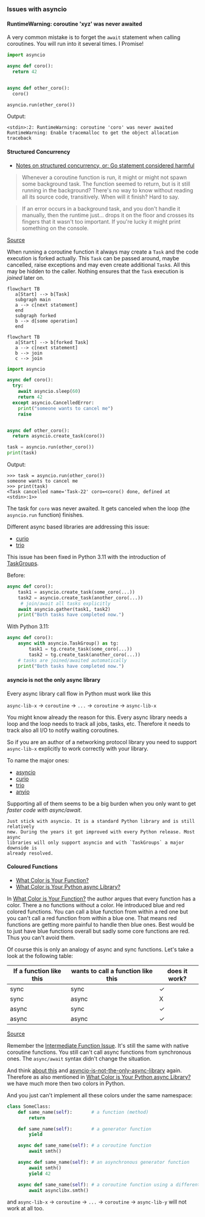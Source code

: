 ### Issues with asyncio

#### RuntimeWarning: coroutine 'xyz' was never awaited

A very common mistake is to forget the `await` statement when calling
coroutines. You will run into it several times. I Promise!

```python
import asyncio

async def coro():
  return 42


async def other_coro():
  coro()

asyncio.run(other_coro())
```

Output:

```
<stdin>:2: RuntimeWarning: coroutine 'coro' was never awaited
RuntimeWarning: Enable tracemalloc to get the object allocation traceback
```

#### Structured Concurrency

* [Notes on structured concurrency, or: Go statement considered harmful](https://vorpus.org/blog/notes-on-structured-concurrency-or-go-statement-considered-harmful/)

> Whenever a coroutine function is run, it might or might not spawn some
> background task. The function seemed to return, but is it still running in the
> background? There's no way to know without reading all its source code,
> transitively. When will it finish? Hard to say.

> If an error occurs in a background task, and you don't handle it manually,
> then the runtime just... drops it on the floor and crosses its fingers that it
> wasn't too important. If you're lucky it might print something on the console.

[Source](https://vorpus.org/blog/notes-on-structured-concurrency-or-go-statement-considered-harmful/#go-statement-considered-harmful)

When running a coroutine function it always may create a `Task` and the code
execution is forked actually. This `Task` can be passed around, maybe cancelled,
raise exceptions and may even create additional `Task`s. All this may be hidden
to the caller. Nothing ensures that the `Task` execution is *joined* later on.


```{mermaid}
flowchart TB
   a[Start] --> b[Task]
   subgraph main
   a --> c[next statement]
   end
   subgraph forked
   b --> d[some operation]
   end
```

```{mermaid}
flowchart TB
   a[Start] --> b[forked Task]
   a --> c[next statement]
   b --> join
   c --> join
```

```python
import asyncio

async def coro():
  try:
    await asyncio.sleep(60)
    return 42
  except asyncio.CancelledError:
    print("someone wants to cancel me")
    raise


async def other_coro():
  return asyncio.create_task(coro())

task = asyncio.run(other_coro())
print(task)
```

Output:

```
>>> task = asyncio.run(other_coro())
someone wants to cancel me
>>> print(task)
<Task cancelled name='Task-22' coro=<coro() done, defined at <stdin>:1>>
```

The task for `coro` was never awaited. It gets canceled when the loop (the
`asyncio.run` function) finishes.

Different async based libraries are addressing this issue:
 * [curio](https://curio.readthedocs.io/en/latest/tutorial.html#task-groups)
 * [trio](https://trio.readthedocs.io/en/latest/reference-core.html#nurseries-and-spawning)

This issue has been fixed in Python 3.11 with the introduction of
[TaskGroups](https://docs.python.org/3.11/library/asyncio-task.html#task-groups).

Before:

```python
async def coro():
    task1 = asyncio.create_task(some_coro(...))
    task2 = asyncio.create_task(another_coro(...))
     # join/await all tasks explicitly
    await asyncio.gather(task1, task2)
    print("Both tasks have completed now.")

```

With Python 3.11:

```python
async def coro():
    async with asyncio.TaskGroup() as tg:
        task1 = tg.create_task(some_coro(...))
        task2 = tg.create_task(another_coro(...))
    # tasks are joined/awaited automatically
    print("Both tasks have completed now.")
```

#### asyncio is not the only async library

Every async library call flow in Python must work like this

`async-lib-x` -> `coroutine` -> `...` -> `coroutine` -> `async-lib-x`

You might know already the reason for this. Every async library needs a loop and
the loop needs to track all jobs, tasks, etc. Therefore it needs to track also
all I/O to notify waiting coroutines.

So if you are an author of a networking protocol library you need to support
`async-lib-x` explicitly to work correctly with your library.

To name the major ones:

 * [asyncio](https://docs.python.org/3/library/asyncio.html)
 * [curio](https://github.com/dabeaz/curio)
 * [trio](https://github.com/python-trio/trio)
 * [anyio](https://github.com/agronholm/anyio)

Supporting all of them seems to be a big burden when you only want to get
*faster code with async/await*.

```{admonition} Personal Advice
Just stick with asyncio. It is a standard Python library and is still relatively
new. During the years it got improved with every Python release. Most async
libraries will only support asyncio and with `TaskGroups` a major downside is
already resolved.
```

#### Coloured Functions

* [What Color is Your Function?](http://journal.stuffwithstuff.com/2015/02/01/what-color-is-your-function/)
* [What Color is Your Python async Library?](https://quentin.pradet.me/blog/what-color-is-your-python-async-library.html)

In [What Color is Your Function?](http://journal.stuffwithstuff.com/2015/02/01/what-color-is-your-function/)
the author argues that every function has a color. There a no functions without
a color. He introduced blue and red colored functions. You can call a blue
function from within a red one but you can't call a red function from within a
blue one. That means red functions are getting more painful to handle then blue
ones. Best would be to just have blue functions overall but sadly some core
functions are red. Thus you can't avoid them.

Of course this is only an analogy of async and sync functions. Let's take a look
at the following table:

| If a function like this | wants to call a function like this | does it work? |
|-------------------------|------------------------------------|---------------|
| sync | sync | ✓ |
| sync | async | X |
| async | sync | ✓ |
| async | async | ✓ |

[Source](https://trio.readthedocs.io/en/latest/tutorial.html#async-functions)

Remember the [Intermediate Function Issue](../step6/index). It's still the
same with native coroutine functions. You still can't call async functions from
synchronous ones. The `async/await` syntax didn't change the situation.

And think [about this](./async_generators.md#async-generator-function) and
[asyncio-is-not-the-only-async-library](#asyncio-is-not-the-only-async-library)
again. Therefore as also mentioned in [What Color is Your Python async Library?](https://quentin.pradet.me/blog/what-color-is-your-python-async-library.html)
we have much more then two colors in Python.

And you just can't implement all these colors under the same namespace:

```python
class SomeClass:
    def same_name(self):       # a function (method)
        return

    def same_name(self):       # a generator function
        yield

    async def same_name(self): # a coroutine function
        await smth()

    async def same_name(self): # an asynchronous generator function
        await smth()
        yield 42

    async def same_name(self): # a coroutine function using a different async lib
        await asynclibx.smth()
```

and `async-lib-x` -> `coroutine` -> `...` -> `coroutine` -> `async-lib-y` will
not work at all too.
